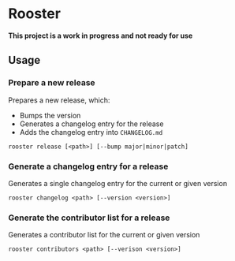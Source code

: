 # Rooster

**This project is a work in progress and not ready for use**

## Usage

### Prepare a new release

Prepares a new release, which:

- Bumps the version
- Generates a changelog entry for the release
- Adds the changelog entry into `CHANGELOG.md`

```
rooster release [<path>] [--bump major|minor|patch]
```

### Generate a changelog entry for a release

Generates a single changelog entry for the current or given version

```
rooster changelog <path> [--version <version>]
```

### Generate the contributor list for a release

Generates a contributor list for the current or given version

```
rooster contributors <path> [--verison <version>]
```

